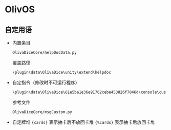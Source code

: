 # OlivOS

## 自定用语

- 内置条目
  ```
  OlivaDiceCore/helpDocData.py
  ```
  覆盖路径
  ```
  \plugin\data\OlivaDice\unity\extend\helpdoc
  ```

- 自定指令（修改时不可运行程序）
  ```
  \plugin\data\OlivaDice\61e5ba1e36e91762cebe453826f7846d\console\customReply.json
  ```
  参考文件
  ```
  OlivaDiceCore/msgCustom.py
  ```

- 自定牌堆
  `{cards}` 表示抽卡后不放回卡堆
  `{%cards}` 表示抽卡后放回卡堆

